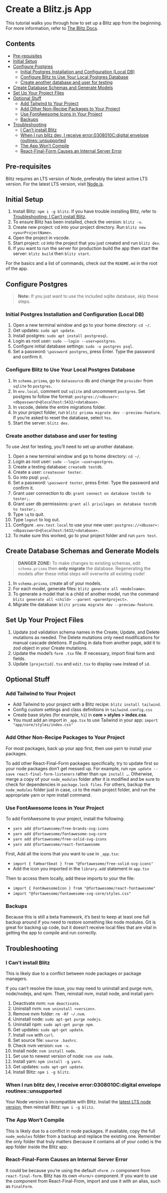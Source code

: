 <!-- no toc -->

# Create a Blitz.js App

This tutorial walks you through how to set up a Blitz app from the beginning. For more information, refer to [The Blitz Docs](https://blitzjs.com/docs/get-started).

<!-- no toc -->

## Contents

  - [Pre-requisites](#pre-requisites)
  - [Initial Setup](#initial-setup)
  - [Configure Postgres](#configure-postgres)
    - [Initial Postgres Installation and Configuration (Local DB)](#initial-postgres-installation-and-configuration-local-db)
    - [Configure Blitz to Use Your Local Postgres Database](#configure-blitz-to-use-your-local-postgres-database)
    - [Create another database and user for testing](#create-another-database-and-user-for-testing)
  - [Create Database Schemas and Generate Models](#create-database-schemas-and-generate-models)
  - [Set Up Your Project Files](#set-up-your-project-files)
  - [Optional Stuff](#optional-stuff)
    - [Add Tailwind to Your Project](#add-tailwind-to-your-project)
    - [Add Other Non-Recipe Packages to Your Project](#add-other-non-recipe-packages-to-your-project)
    - [Use FontAwesome Icons in Your Project](#use-fontawesome-icons-in-your-project)
    - [Backups](#backups)
  - [Troubleshooting](#troubleshooting)
    - [I Can’t install Blitz](#i-cant-install-blitz)
    - [When I run blitz dev, I receive error:0308010C:digital envelope routines::unsupported](#when-i-run-blitz-dev-i-receive-error0308010cdigital-envelope-routinesunsupported)
    - [The App Won’t Compile](#the-app-wont-compile)
    - [React-Final-Form Causes an Internal Server Error](#react-final-form-causes-an-internal-server-error)

## Pre-requisites

Blitz requires an LTS version of Node, preferably the latest active LTS version. For the latest LTS version, visit [Node.js](https://nodejs.org/).

## Initial Setup

1. Install Blitz: `npm i -g blitz`. If you have trouble installing Blitz, refer to [Troubleshooting: I Can’t install Blitz](#i-cant-install-blitz).
2. To ensure Blitz has been installed, check the version: `blitz -v`.
3. Create new project: cd into your project directory. Run `blitz new <yourProjectName>`.
4. Open the project in vscode.
5. Start project: `cd` into the project that you just created and run `blitz dev`.
6. If you want to run the server for production build the app then start the server: `blitz build` then `blitz start`.

For the basics and a list of commands, check out the `README.md` in the root of the app.

## Configure Postgres

> **Note:** If you just want to use the included sqlite database, skip these steps.

### Initial Postgres Installation and Configuration (Local DB)

1. Open a new terminal window and go to your home directory: `cd ~/`.
2. Get updates: `sudo apt update`.
3. Install postgres: `sudo apt install postgresql`.
4. Login as root user: `sudo --login --user=postgres`.
5. Configure initial database settings: `sudo -u postgres psql`.
6. Set a password: `\password postgres`, press Enter. Type the password and confirm it.

### Configure Blitz to Use Your Local Postgres Database

1. In `schema.prisma`, go to `datasource` db and change the `provider` from `sqlite` to `postgres`.
2. In `env.local`, comment out `sqlite` and uncomment `postgres`. Set postgres to follow the format: `postgres://<dbuser>:<dbpassword>@localhost:5432/<database>`.
3. In vscode, delete the entire migrations folder.
4. In your project folder, run `blitz prisma migrate dev --preview-feature`. If you’re asked to reset the database, select `Yes`.
5. Start the server: `blitz dev`.

### Create another database and user for testing

To use Jest for testing, you’ll need to set up another database.

1. Open a new terminal window and go to home directory: `cd ~/`.
2. Login as root user: `sudo --login –user=postgres`.
3. Create a testing database: `createdb testdb`.
4. Create a user: `createuser tester`.
5. Go into psql: `psql`.
6. Set a password: `\password tester`, press Enter. Type the password and confirm it.
7. Grant user connection to db: `grant connect on database testdb to tester;`.
8. Grant user db permissions: `grant all privileges on database testdb to tester;`.
9. Type `\q` to quit.
10. Type `logout` to log out.
11. Configure `.env.test.local` to use your new user: `postgres://<dbuser>:<dbpassword>@localhost:5432/<database>`.
12. To make sure this worked, go to your project folder and run `yarn test`.

## Create Database Schemas and Generate Models

> **DANGER ZONE:** To make changes to existing schemas, edit `schema.prisma` then **only migrate** the database. Regenerating the models after these initial steps will overwrite all existing code!

1. In `schema.prisma`, create all of your models.
2. For each model, generate files: `blitz generate all <modelname>`.
3. To generate a model that is a child of another model, run the command `blitz generate all <child> --parent <parentproject>`.
4. Migrate the database: `blitz prisma migrate dev --preview-feature`.

## Set Up Your Project Files

1. Update zod validation schema names in the Create, Update, and Delete mutations as needed. The Delete mutations only need modifications for manual cascade deletions. If pulling in data from another page, add it to zod object in your Create mutations.
2. Update the model’s `form .tsx` file. If necessary, import final form and fields.
3. Update `[projectid].tsx` and `edit.tsx` to display `name` instead of `id`.

## Optional Stuff

### Add Tailwind to Your Project

- Add Tailwind to your project with a Blitz recipe: `blitz install tailwind`.
- Config custom settings and class definitions in `tailwind.config.css`
- Create base styles (for example, `h1`) in **core > styles > index.css**.
- You must add an import in `_app.tsx` to use Tailwind in your app: `import "app/core/styles/index.css"`

### Add Other Non-Recipe Packages to Your Project

For most packages, back up your app first, then use yarn to install your packages.

To add other React-Final-Form packages specifically, try to update first so your node packages don’t get messed up. For example, run `npm update --save react-final-form-listeners` rather than `npm install …`. Otherwise, merge a copy of your `node_modules` folder after it is modified and be sure to check for dependencies in `package.lock files`. For others, backup the `node_modules` folder just in case, `cd` to the main project folder, and run the appropriate yarn or npm install command.

### Use FontAwesome Icons in Your Project

To add FontAwesome to your project, install the following:

- `yarn add @fortawesome/free-brands-svg-icons`
- `yarn add @fortawesome/fontawesome-svg-core`
- `yarn add @fortawesome/free-solid-svg-icons`
- `yarn add @fortawesome/react-fontawesome`

First, Add all the icons that you want to use in `_app.tsx`:

- `import { faHeartbeat } from "@fortawesome/free-solid-svg-icons"`
- Add the icon you imported in the `library.add` statement in `app.tsx`

Then to access them locally, add these imports to your the file:

- `import { FontAwesomeIcon } from "@fortawesome/react-fontawesome"`
- `import "@fortawesome/fontawesome-svg-core/styles.css"`

### Backups

Because this is still a beta framework, it’s best to keep at least one full backup around if you need to restore something like node modules. Git is great for backing up code, but it doesn’t receive local files that are vital in getting the app to compile and run correctly.

## Troubleshooting

### I Can’t install Blitz

This is likely due to a conflict between node packages or package managers.

If you can’t resolve the issue, you may need to uninstall and purge nvm, node/nodejs, and npm. Then, reinstall nvm, install node, and install yarn:

1. Deactivate nvm: `nvm deactivate`.
2. Uninstall nvm: `nvm uninstall <version>`.
3. Remove nvm folder: `rm -Rf ~/.nvm`.
4. Uninstall node: `sudo apt-get purge nodejs`.
5. Uninstall npm: `sudo apt-get purge npm`.
6. Get updates: `sudo apt-get update`.
7. Install `nvm` with `curl`.
8. Set source file: `source .bashrc`.
9. Check nvm version: `nvm -v`.
10. Install node: `nvm install node`.
11. Set use to newest version of node: `nvm use node`.
12. Install yarn: `npm install -g yarn`.
13. Get updates: `sudo apt-get update`.
14. Install Blitz: `npm i -g blitz`.

### When I run blitz dev, I receive error:0308010C:digital envelope routines::unsupported

Your Node version is incompatible with Blitz. Install the [latest LTS node version](https://nodejs.org/), then reinstall Blitz: `npm i -g blitz`.

### The App Won’t Compile

This is likely due to a conflict in node packages. If available, copy the full `node_modules` folder from a backup and replace the existing one. Remember the only folder that truly matters (because it contains all of your code) is the app folder inside the Blitz app.

### React-Final-Form Causes an Internal Server Error

It could be because you’re using the default `<Form />` component from `react-final-form`. Blitz has its own `<Form/>` component. If you want to use the component from React-Final-From, import and use it with an alias, such as `FinalForm`.
